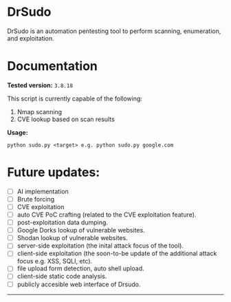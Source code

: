 # DrSudo

DrSudo is an automation pentesting tool to perform scanning, enumeration, and exploitation.


# Documentation
**Tested version:** ```3.8.18```

This script is currently capable of the following:

1. Nmap scanning  
2. CVE lookup based on scan results

**Usage:**

```python sudo.py <target> e.g. python sudo.py google.com```
# Future updates:

- [ ] AI implementation
- [ ] Brute forcing
- [ ] CVE exploitation
- [ ] auto CVE PoC crafting (related to the CVE exploitation feature).
- [ ] post-exploitation data dumping.
- [ ] Google Dorks lookup of vulnerable websites.
- [ ] Shodan lookup of vulnerable websites.
- [ ] server-side exploitation (the inital attack focus of the tool).
- [ ] client-side exploitation (the soon-to-be update of the additional attack focus e.g. XSS, SQLI, etc).
- [ ] file upload form detection, auto shell upload.
- [ ] client-side static code analysis.
- [ ] publicly accesible web interface of Drsudo.

---
